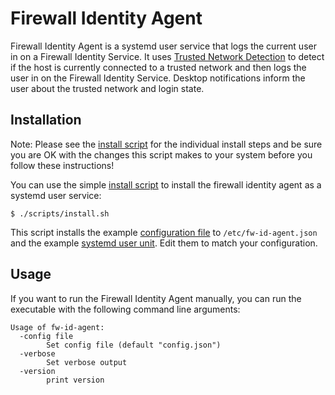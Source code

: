 # Firewall Identity Agent

Firewall Identity Agent is a systemd user service that logs the current user in
on a Firewall Identity Service. It uses [Trusted Network
Detection](https://github.com/T-Systems-MMS/tnd/) to detect if the host is
currently connected to a trusted network and then logs the user in on the
Firewall Identity Service. Desktop notifications inform the user about the
trusted network and login state.

## Installation

Note: Please see the [install script](/scripts/install.sh) for the individual
install steps and be sure you are OK with the changes this script makes to your
system before you follow these instructions!

You can use the simple [install script](/scripts/install.sh) to install the
firewall identity agent as a systemd user service:

```console
$ ./scripts/install.sh
```

This script installs the example [configuration file](configs/config.json) to
`/etc/fw-id-agent.json` and the example [systemd user
unit](init/fw-id-agent.service). Edit them to match your configuration.

## Usage

If you want to run the Firewall Identity Agent manually, you can run the
executable with the following command line arguments:

```
Usage of fw-id-agent:
  -config file
        Set config file (default "config.json")
  -verbose
        Set verbose output
  -version
        print version
```
